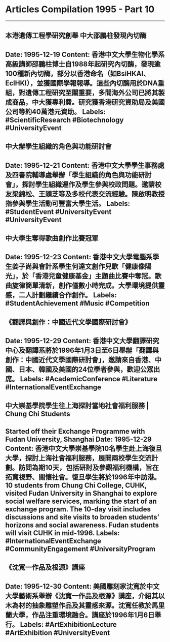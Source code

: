 # Articles Compilation 1995 - Part 10
---
## 本港遺傳工程學研究創舉 中大邵鵬柱發現內切酶
**Date:** 1995-12-19
**Content:**
香港中文大學生物化學系高級講師邵鵬柱博士自1988年起研究內切酶，發現逾100種新內切酶，部分以香港命名（如BsiHKAI、EclHKI），並獲國際學報報導。這些內切酶用於DNA重組，對遺傳工程研究至關重要，多間海外公司已將其製成商品，中大獲專利費。研究獲香港研究資助局及美國公司等約40萬港元資助。
**Labels:** #ScientificResearch #Biotechnology
#UniversityEvent
---
## 中大辦學生組織的角色與功能研討會
**Date:** 1995-12-21
**Content:**
香港中文大學學生事務處及四書院輔導處舉辦「學生組織的角色與功能研討會」，探討學生組織運作及學生參與校政問題。邀請校友梁錦松、王穎芝等及多校代表交流經驗。陳啟明教授指參與學生活動可豐富大學生活。
**Labels:** #StudentEvent #UniversityEvent #UniversityEvent
---
## 中大學生奪得歌曲創作比賽冠軍
**Date:** 1995-12-23
**Content:**
香港中文大學電腦系學生姜子尚與會計系學生何達文創作兒歌「健康像陽光」，於「香港兒童健康基金」主題曲比賽中奪冠。歌曲旋律簡單清新，創作僅數小時完成。大學環境提供靈感，二人計劃繼續合作創作。
**Labels:** #StudentAchievement #Music #Competition
---
## 《翻譯與創作：中國近代文學國際研討會》
**Date:** 1995-12-29
**Content:**
香港中文大學翻譯研究中心及翻譯系將於1996年1月3日至6日舉辦「翻譯與創作：中國近代文學國際研討會」，邀請來自香港、中國、日本、韓國及美國的24位學者參與，歡迎公眾出席。
**Labels:** #AcademicConference #Literature #InternationalEventExchange
---
## 中大崇基學院學生往上海探討當地社會福利服務 | Chung Chi Students
Started off their Exchange Programme with Fudan University, Shanghai
**Date:** 1995-12-29
**Content:**
香港中文大學崇基學院10名學生赴上海復旦大學，探討上海社會福利服務，展開兩校學生交流計劃。訪問為期10天，包括研討及參觀福利機構，旨在拓寬視野、關懷社會。復旦學生將於1996年中訪港。
10 students from Chung Chi College, CUHK, visited Fudan University in
Shanghai to explore social welfare services, marking the start of an
exchange program. The 10-day visit includes discussions and site visits
to broaden students’ horizons and social awareness. Fudan students will
visit CUHK in mid-1996.
**Labels:** #InternationalEventExchange #CommunityEngagement #UniversityProgram
---
## 《沈寬一作品及根源》講座
**Date:** 1995-12-30
**Content:**
美國雕刻家沈寬於中文大學藝術系舉辦《沈寬一作品及根源》講座，介紹其以木為材的抽象雕塑作品及其靈感來源。沈寬任教於馬里蘭大學，作品注重環境融合。講座於1996年1月6日舉行。
**Labels:** #ArtExhibitionLecture #ArtExhibition #UniversityEvent
---
